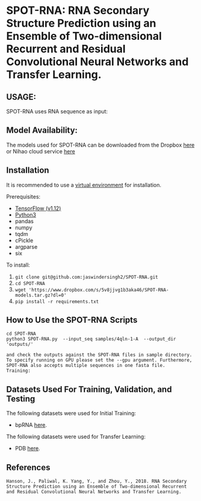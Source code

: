 SPOT-RNA: RNA Secondary Structure Prediction using an Ensemble of Two-dimensional Recurrent and Residual Convolutional Neural Networks and Transfer Learning.
====

USAGE:
-----
SPOT-RNA uses RNA sequence as input:

Model Availability:
-----

The models used for SPOT-RNA can be downloaded from the Dropbox [here](https://www.dropbox.com/s/5v8jjvg1b3aka46/SPOT-RNA-models.tar.gz?dl=0) or Nihao cloud service [here](https://app.nihaocloud.com/f/882db8caf4be43ddaa04/?dl=1)


Installation
-----

It is recommended to use a [virtual environment](http://virtualenvwrapper.readthedocs.io/en/latest/install.html) for installation.

Prerequisites:

* [TensorFlow (v1.12) ](https://www.tensorflow.org/install/) 
* [Python3](https://docs.python-guide.org/starting/install3/linux/)
* pandas
* numpy
* tqdm
* cPickle
* argparse
* six

To install:

1. `git clone git@github.com:jaswindersingh2/SPOT-RNA.git`
2. `cd SPOT-RNA`
2. `wget 'https://www.dropbox.com/s/5v8jjvg1b3aka46/SPOT-RNA-models.tar.gz?dl=0'`
3. `pip install -r requirements.txt`

How to Use the SPOT-RNA Scripts
-----

```
cd SPOT-RNA
python3 SPOT-RNA.py  --input_seq samples/4qln-1-A  --output_dir 'outputs/'
```

```
and check the outputs against the SPOT-RNA files in sample directory. To specify running on GPU please set the --gpu argument. Furthermore, SPOT-RNA also accepts multiple sequences in one fasta file. 
Training:
```

Datasets Used For Training, Validation, and Testing
-----

The following datasets were used for Initial Training:
* bpRNA [here](https://www.dropbox.com/s/w3kc4iro8ztbf3m/bpRNA_dataset.zip?dl=0).


The following datasets were used for Transfer Learning:
* PDB [here](https://www.dropbox.com/s/rlr8n9r5mt456cd/PDB_dataset.zip?dl=0).

References
-----
```
Hanson, J., Paliwal, K. Yang, Y., and Zhou, Y., 2018. RNA Secondary Structure Prediction using an Ensemble of Two-dimensional Recurrent and Residual Convolutional Neural Networks and Transfer Learning.
```
